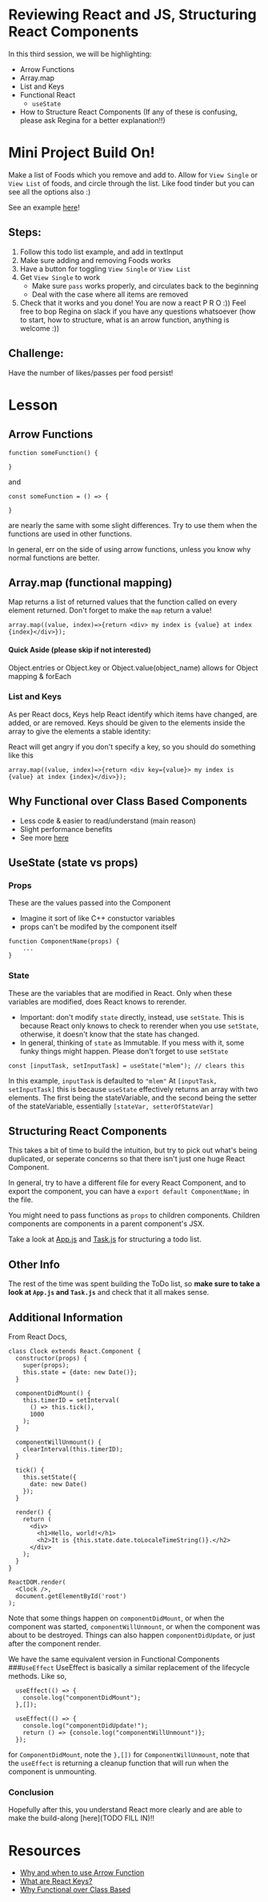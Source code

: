 # Reviewing React and JS, Structuring React Components
In this third session, we will be highlighting:
- Arrow Functions
- Array.map
- List and Keys
- Functional React
    - `useState`
- How to Structure React Components
(If any of these is confusing, please ask Regina for a better explanation!!)

# Mini Project Build On!
Make a list of Foods which you remove and add to. Allow for `View Single` or `View List` of foods, and circle through the list. Like food tinder but you can see all the options also :)

See an example [here](https://teach-la-react-training-s21.netlify.app/3)!

## Steps:
1. Follow this todo list example, and add in textInput
2. Make sure adding and removing Foods works
3. Have a button for toggling `View Single` or `View List`
4. Get `View Single` to work
    - Make sure `pass` works properly, and circulates back to the beginning
    - Deal with the case where all items are removed
5. Check that it works and you done! You are now a react P R O :)) 
Feel free to bop Regina on slack if you have any questions whatsoever (how to start, how to structure, what is an arrow function, anything is welcome :))

## Challenge:
Have the number of likes/passes per food persist!

# Lesson
## Arrow Functions
```
function someFunction() {

}
``` 
and 
``` 
const someFunction = () => {

}
```
are nearly the same with some slight differences. Try to use them when the functions are used in other functions.

In general, err on the side of using arrow functions, unless you know why normal functions are better.

## Array.map (functional mapping)
Map returns a list of returned values that the function called on every element returned.
Don't forget to make the `map` return a value!
```
array.map((value, index)=>{return <div> my index is {value} at index {index}</div>});
```

#### Quick Aside (please skip if not interested)
Object.entries or Object.key or Object.value(object_name) allows for Object mapping & forEach

### List and Keys
As per React docs,
Keys help React identify which items have changed, are added, or are removed. Keys should be given to the elements inside the array to give the elements a stable identity:

React will get angry if you don't specify a key, so you should do something like this
```
array.map((value, index)=>{return <div key={value}> my index is {value} at index {index}</div>});
```
## Why Functional over Class Based Components
- Less code & easier to read/understand (main reason)
- Slight performance benefits
- See more [here](https://reactjs.org/docs/hooks-intro.html#motivation)

## UseState (state vs props)
### Props
These are the values passed into the Component
- Imagine it sort of like C++ constuctor variables
- props can't be modifed by the component itself
```
function ComponentName(props) {
    ...
}
```

### State
These are the variables that are modified in React. Only when these variables are modified, does React knows to rerender.
- Important: don't modify `state` directly, instead, use `setState`. This is because React only knows to check to rerender when you use `setState`, otherwise, it doesn't know that the state has changed.
- In general, thinking of `state` as Immutable. If you mess with it, some funky things might happen. Please don't forget to use `setState`
```
const [inputTask, setInputTask] = useState("mlem"); // clears this
```

In this example, `inputTask` is defaulted to `"mlem"`
At `[inputTask, setInputTask]` this is because `useState` effectively returns an array with two elements. The first being the stateVariable, and the second being the setter of the stateVariable, essentially `[stateVar, setterOfStateVar]`

## Structuring React Components
This takes a bit of time to build the intuition, but try to pick out what's being duplicated, or seperate concerns so that there isn't just one huge React Component. 

In general, try to have a different file for every React Component, and to export the component, you can have a `export default ComponentName;` in the file.

You might need to pass functions as `props` to children components. Children components are components in a parent component's JSX. 

Take a look at [App.js]() and [Task.js]() for structuring a todo list.

## Other Info
The rest of the time was spent building the ToDo list, so <b>make sure to take a look at `App.js` and `Task.js`</b> and check that it all makes sense. 

## Additional Information
From React Docs,
```
class Clock extends React.Component {
  constructor(props) {
    super(props);
    this.state = {date: new Date()};
  }

  componentDidMount() {
    this.timerID = setInterval(
      () => this.tick(),
      1000
    );
  }

  componentWillUnmount() {
    clearInterval(this.timerID);
  }

  tick() {
    this.setState({
      date: new Date()
    });
  }

  render() {
    return (
      <div>
        <h1>Hello, world!</h1>
        <h2>It is {this.state.date.toLocaleTimeString()}.</h2>
      </div>
    );
  }
}

ReactDOM.render(
  <Clock />,
  document.getElementById('root')
);
```
Note that some things happen on `componentDidMount`, or when the component was started, `componentWillUnmount`, or when the component was about to be destroyed. Things can also happen `componentDidUpdate`, or just after the component render. 

We have the same equivalent version in Functional Components
###`UseEffect` 
UseEffect is basically a similar replacement of the lifecycle methods. Like so,
```
  useEffect(() => {
    console.log("componentDidMount");
  },[]);

  useEffect(() => {
    console.log("componentDidUpdate!");
    return () => {console.log("componentWillUnmount")};
  });
```
for `ComponentDidMount`, note the `},[])`
for `ComponentWillUnmount`, note that the `useEffect` is returning a cleanup function that will run when the component is unmounting.

### Conclusion
Hopefully after this, you understand React more clearly and are able to make the build-along [here](TODO FILL IN)!! 

# Resources 
- [Why and when to use Arrow Function](https://www.freecodecamp.org/news/when-and-why-you-should-use-es6-arrow-functions-and-when-you-shouldnt-3d851d7f0b26/)
- [What are React Keys?](https://reactjs.org/docs/lists-and-keys.html#keys)
- [Why Functional over Class Based](https://reactjs.org/docs/hooks-intro.html#motivation)